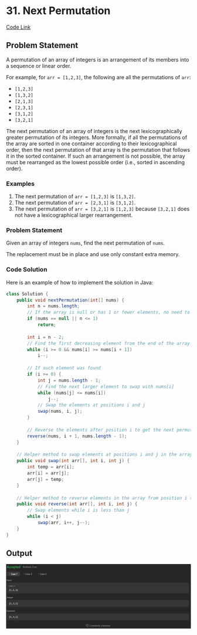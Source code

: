 # 31. Next Permutation

[Code Link](https://leetcode.com/problems/rearrange-array-elements-by-sign/description/)

<!-- [Youtube Link](https://www.youtube.com/watch?v=usxn9PV6Fdo&ab_channel=Technosage) -->

## Problem Statement

A permutation of an array of integers is an arrangement of its members into a sequence or linear order.

For example, for `arr = [1,2,3]`, the following are all the permutations of `arr`:

- `[1,2,3]`
- `[1,3,2]`
- `[2,1,3]`
- `[2,3,1]`
- `[3,1,2]`
- `[3,2,1]`

The next permutation of an array of integers is the next lexicographically greater permutation of its integers. More formally, if all the permutations of the array are sorted in one container according to their lexicographical order, then the next permutation of that array is the permutation that follows it in the sorted container. If such an arrangement is not possible, the array must be rearranged as the lowest possible order (i.e., sorted in ascending order).

### Examples

1. The next permutation of `arr = [1,2,3]` is `[1,3,2]`.
2. The next permutation of `arr = [2,3,1]` is `[3,1,2]`.
3. The next permutation of `arr = [3,2,1]` is `[1,2,3]` because `[3,2,1]` does not have a lexicographical larger rearrangement.

### Problem Statement

Given an array of integers `nums`, find the next permutation of `nums`.

The replacement must be in place and use only constant extra memory.

### Code Solution

Here is an example of how to implement the solution in Java:

```java
class Solution {
    public void nextPermutation(int[] nums) {
        int n = nums.length;
        // If the array is null or has 1 or fewer elements, no need to change it
        if (nums == null || n <= 1)
            return;

        int i = n - 2;
        // Find the first decreasing element from the end of the array
        while (i >= 0 && nums[i] >= nums[i + 1])
            i--;

        // If such element was found
        if (i >= 0) {
            int j = nums.length - 1;
            // Find the next larger element to swap with nums[i]
            while (nums[j] <= nums[i])
                j--;
            // Swap the elements at positions i and j
            swap(nums, i, j);
        }

        // Reverse the elements after position i to get the next permutation
        reverse(nums, i + 1, nums.length - 1);
    }

    // Helper method to swap elements at positions i and j in the array
    public void swap(int arr[], int i, int j) {
        int temp = arr[i];
        arr[i] = arr[j];
        arr[j] = temp;
    }

    // Helper method to reverse elements in the array from position i to j
    public void reverse(int arr[], int i, int j) {
        // Swap elements while i is less than j
        while (i < j)
            swap(arr, i++, j--);
    }
}
```

## Output

![Output](image-44.png)
